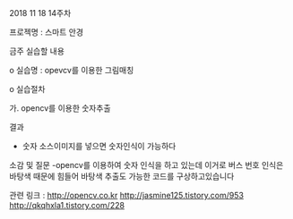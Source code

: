 2018 11 18 14주차

프로젝명 : 스마트 안경

금주 실습할 내용

o 실습명 : opevcv를 이용한 그림매칭

o 실습절차

가. opencv를 이용한 숫자추출


결과
- 숫자 소스이미지를 넣으면 숫자인식이 가능하다

소감 및 질문
 -opencv를 이용하여 숫자 인식을 하고 있는데 이거로 버스 번호 인식은 바탕색 때문에 힘들어 바탕색 추출도 가능한 코드를 구상하고있습니다 
 
관련 링크  : 
http://opencv.co.kr
http://jasmine125.tistory.com/953
http://qkqhxla1.tistory.com/228
